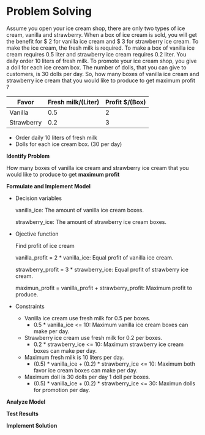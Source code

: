 # Problem Solving

Assume you open your ice cream shop, there are only two types of ice cream, vanilla and strawberry. When a box of ice cream is sold, you will get the benefit for $ 2 for vanilla ice cream and $ 3 for strawberry ice cream. To make the ice cream, the fresh milk is required. To make a box of vanilla ice cream requires 0.5 liter and strawberry ice cream requires 0.2 liter. You daily order 10 liters of fresh milk. To promote your ice cream shop, you give a doll for each ice cream box. The number of dolls, that you can give to customers, is 30 dolls per day. So, how many boxes of vanilla ice cream and strawberry ice cream that you would like to produce to get maximum profit ?

| Favor      | Fresh milk/(Liter) | Profit $/(Box) |
| ---        | ---                | ---            |
| Vanilla    | 0.5                | 2              |
| Strawberry | 0.2                | 3              |

- Order daily 10 liters of fresh milk
- Dolls for each ice cream box. (30 per day)

**Identify Problem**

How many boxes of vanilla ice cream and strawberry ice cream that you would like to produce to get **maximum profit**

**Formulate and Implement Model**

- Decision variables
  
  vanilla_ice: The amount of vanilla ice cream boxes.

  strawberry_ice: The amount of strawberry ice cream boxes.

- Ojective function
  
  Find profit of ice cream

  vanilla_profit = 2 * vanilla_ice: Equal profit of vanilla ice cream.

  strawberry_profit = 3 * strawberry_ice: Equal profit of strawberry ice cream.

  maximun_profit = vanilla_profit + strawberry_profit: Maximum profit to produce.

- Constraints
  - Vanilla ice cream use fresh milk for 0.5 per boxes.
    - 0.5 * vanilla_ice <= 10: Maximum vanilla ice cream boxes can make per day.
  - Strawberry ice cream use fresh milk for 0.2 per boxes.
    - 0.2 * strawberry_ice <= 10: Maximum strawberry ice cream boxes can make per day.
  - Maximum fresh milk is 10 liters per day.
    - (0.5) * vanilla_ice + (0.2) * strawberry_ice <= 10: Maximum both favor ice cream boxes can make per day.
  - Maximum doll is 30 dolls per day 1 doll per boxes.
    - (0.5) * vanilla_ice + (0.2) * strawberry_ice <= 30: Maximun dolls for promotion per day.

**Analyze Model**

**Test Results**

**Implement Solution**